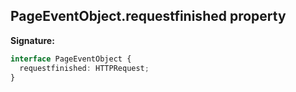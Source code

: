 ## PageEventObject.requestfinished property

**Signature:**

```typescript
interface PageEventObject {
  requestfinished: HTTPRequest;
}
```
